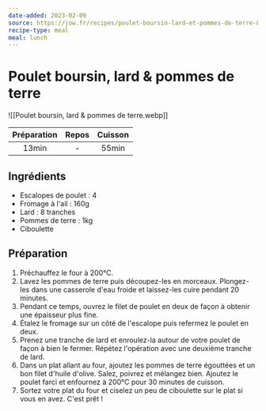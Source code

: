```yaml
---
date-added: 2023-02-09
source: https://jow.fr/recipes/poulet-boursin-lard-et-pommes-de-terre-8mloh3c9m6rklxmz0whm
recipe-type: meal
meal: lunch
---
```


# Poulet boursin, lard & pommes de terre

![[Poulet boursin, lard & pommes de terre.webp]]

| Préparation | Repos | Cuisson |
|:-----------:|:-----:|:-------:|
|    13min    |   -   |  55min  |

## Ingrédients

- Escalopes de poulet : 4
- Fromage à l'ail : 160g
- Lard : 8 tranches
- Pommes de terre : 1kg
- Ciboulette

## Préparation

1. Préchauffez le four à 200°C.
2. Lavez les pommes de terre puis découpez-les en morceaux. Plongez-les dans une casserole d'eau froide et laissez-les cuire pendant 20 minutes.
3. Pendant ce temps, ouvrez le filet de poulet en deux de façon à obtenir une épaisseur plus fine.
4. Étalez le fromage sur un côté de l'escalope puis refermez le poulet en deux.
5. Prenez une tranche de lard et enroulez-la autour de votre poulet de façon à bien le fermer. Répétez l'opération avec une deuxième tranche de lard.
6. Dans un plat allant au four, ajoutez les pommes de terre égouttées et un bon filet d'huile d'olive. Salez, poivrez et mélangez bien. Ajoutez le poulet farci et enfournez à 200°C pour 30 minutes de cuisson.
7. Sortez votre plat du four et ciselez un peu de ciboulette sur le plat si vous en avez. C'est prêt !
